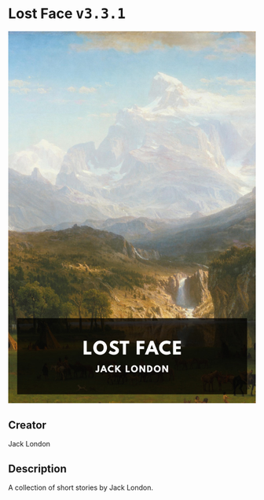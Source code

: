 
# Lost Face <kbd>v3.3.1</kbd>

<center>
  <img src="./cover-1024.jpg"/>
</center>

## Creator
Jack London

## Description
A collection of short stories by Jack London.
